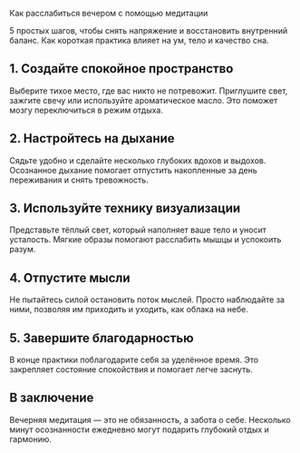 Как расслабиться вечером с помощью медитации

5 простых шагов, чтобы снять напряжение и восстановить внутренний баланс. Как короткая практика влияет на ум, тело и качество сна.

## 1. Создайте спокойное пространство

Выберите тихое место, где вас никто не потревожит. Приглушите свет, зажгите свечу или используйте ароматическое масло. Это поможет мозгу переключиться в режим отдыха.

## 2. Настройтесь на дыхание

Сядьте удобно и сделайте несколько глубоких вдохов и выдохов. Осознанное дыхание помогает отпустить накопленные за день переживания и снять тревожность.

## 3. Используйте технику визуализации

Представьте тёплый свет, который наполняет ваше тело и уносит усталость. Мягкие образы помогают расслабить мышцы и успокоить разум.

## 4. Отпустите мысли

Не пытайтесь силой остановить поток мыслей. Просто наблюдайте за ними, позволяя им приходить и уходить, как облака на небе.

## 5. Завершите благодарностью

В конце практики поблагодарите себя за уделённое время. Это закрепляет состояние спокойствия и помогает легче заснуть.

## В заключение

Вечерняя медитация — это не обязанность, а забота о себе. Несколько минут осознанности ежедневно могут подарить глубокий отдых и гармонию.

